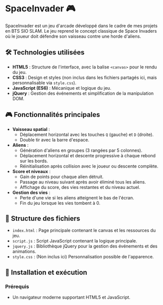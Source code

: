 # SpaceInvader 🎮

SpaceInvader est un jeu d'arcade développé dans le cadre de mes projets en BTS SIO SLAM. Le jeu reprend le concept classique de Space Invaders où le joueur doit défendre son vaisseau contre une horde d'aliens.


## 🛠️ Technologies utilisées

- **HTML5** : Structure de l'interface, avec la balise `<canvas>` pour le rendu du jeu.
- **CSS3** : Design et styles (non inclus dans les fichiers partagés ici, mais personnalisable via `style.css`).
- **JavaScript (ES6)** : Mécanique et logique du jeu.
- **jQuery** : Gestion des événements et simplification de la manipulation DOM.


## 🎮 Fonctionnalités principales

- **Vaisseau spatial** :
  - Déplacement horizontal avec les touches `Q` (gauche) et `D` (droite).
  - Double tir avec la barre d'espace.
- **Aliens** :
  - Génération d'aliens en groupes (3 rangées par 5 colonnes).
  - Déplacement horizontal et descente progressive à chaque rebond sur les bords.
  - Réinitialisation après collision avec le joueur ou descente complète.
- **Score et niveaux** :
  - Gain de points pour chaque alien détruit.
  - Passage au niveau suivant après avoir éliminé tous les aliens.
  - Affichage du score, des vies restantes et du niveau actuel.
- **Gestion des vies** :
  - Perte d'une vie si les aliens atteignent le bas de l'écran.
  - Fin du jeu lorsque les vies tombent à 0.


## 📂 Structure des fichiers

- `index.html` : Page principale contenant le canvas et les ressources du jeu.
- `script.js` : Script JavaScript contenant la logique principale.
- `jquery.js` : Bibliothèque jQuery pour la gestion des événements et des animations.
- `style.css` : (Non inclus ici) Personnalisation possible de l'apparence.


## 🔧 Installation et exécution

### Prérequis
- Un navigateur moderne supportant HTML5 et JavaScript.

